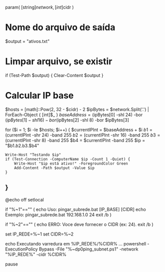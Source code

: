 param(
    [string]$network,
    [int]$cidr
)

# Nome do arquivo de saída
$output = "ativos.txt"

# Limpar arquivo, se existir
if (Test-Path $output) {
    Clear-Content $output
}

# Calcular IP base
$hosts = [math]::Pow(2, 32 - $cidr) - 2
$ipBytes = $network.Split('.') | ForEach-Object { [int]$_ }
$baseAddress = ($ipBytes[0] -shl 24) -bor ($ipBytes[1] -shl 16) -bor ($ipBytes[2] -shl 8) -bor $ipBytes[3]

for ($i = 1; $i -le $hosts; $i++) {
    $currentIPInt = $baseAddress + $i
    $b1 = ($currentIPInt -shr 24) -band 255
    $b2 = ($currentIPInt -shr 16) -band 255
    $b3 = ($currentIPInt -shr 8) -band 255
    $b4 = $currentIPInt -band 255
    $ip = "$b1.$b2.$b3.$b4"

    Write-Host "Testando $ip"
    if (Test-Connection -ComputerName $ip -Count 1 -Quiet) {
        Write-Host "$ip está ativo!" -ForegroundColor Green
        Add-Content -Path $output -Value $ip
    }
}
----

@echo off
setlocal

if "%~1"=="" (
    echo Uso: pingar_subrede.bat [IP_BASE] [CIDR]
    echo Exemplo: pingar_subrede.bat 192.168.1.0 24
    exit /b
)

if "%~2"=="" (
    echo ERRO: Voce deve fornecer o CIDR (ex: 24).
    exit /b
)

set IP_REDE=%~1
set CIDR=%~2

echo Executando varredura em %IP_REDE%/%CIDR% ...
powershell -ExecutionPolicy Bypass -File "%~dp0ping_subnet.ps1" -network "%IP_REDE%" -cidr %CIDR%

pause
